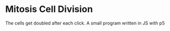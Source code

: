 # Mitosis Cell Division

The cells get doubled after each click.
A small program written in JS with p5 
